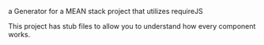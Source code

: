 a Generator for a MEAN stack project that utilizes requireJS

This project has stub files to allow you to understand how every component works.